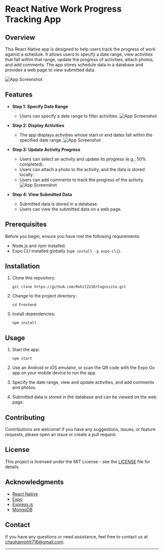 
# React Native Work Progress Tracking App

## Overview

This React Native app is designed to help users track the progress of work against a schedule. It allows users to specify a date range, view activities that fall within that range, update the progress of activities, attach photos, and add comments. The app stores schedule data in a database and provides a web page to view submitted data.

![App Screenshot](https://www.linkpicture.com/q/SA.jpeg)  



## Features

- **Step 1: Specify Date Range**
  - Users can specify a date range to filter activities.
  ![App Screenshot](https://www.linkpicture.com/q/F.jpeg)
  
- **Step 2: Display Activities**
  - The app displays activities whose start or end dates fall within the specified date range.
  ![App Screenshot](https://www.linkpicture.com/q/FR_1.jpeg)

- **Step 3: Update Activity Progress**
  - Users can select an activity and update its progress (e.g., 50% completed).
  - Users can attach a photo to the activity, and the data is stored locally.
  - Users can add comments to track the progress of the activity.
  ![App Screenshot](https://www.linkpicture.com/q/SUA.jpeg)  
- **Step 4: View Submitted Data**
  - Submitted data is stored in a database.
  - Users can view the submitted data on a web page.

## Prerequisites

Before you begin, ensure you have met the following requirements:

- Node.js and npm installed.
- Expo CLI installed globally (`npm install -g expo-cli`).

## Installation

1. Clone this repository:

   ```shell
   git clone https://github.com/Rohit2216/Cognisite.git
   ```

2. Change to the project directory:

   ```shell
   cd Frontend
   ```

3. Install dependencies:

   ```shell
   npm install
   ```

## Usage

1. Start the app:

   ```shell
   npm start
   ```

2. Use an Android or iOS emulator, or scan the QR code with the Expo Go app on your mobile device to run the app.

3. Specify the date range, view and update activities, and add comments and photos.

4. Submitted data is stored in the database and can be viewed on the web page.

## Contributing

Contributions are welcome! If you have any suggestions, issues, or feature requests, please open an issue or create a pull request.

## License

This project is licensed under the MIT License - see the [LICENSE](LICENSE) file for details.

## Acknowledgments

- [React Native](https://reactnative.dev/)
- [Expo](https://expo.dev/)
- [Express.js](https://expressjs.com/)
- [MongoDB](https://www.mongodb.com/)

## Contact

If you have any questions or need assistance, feel free to contact us at chauhanrohit716@gmail.com.

---
